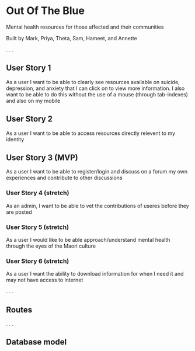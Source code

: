 # Out Of The Blue
Mental health resources for those affected and their communities

Built by Mark, Priya, Theta, Sam, Hameet, and Annette

.
.
.

## User Story 1
As a user I want to be able to clearly see resources available on suicide, depression, and anxiety that I can click on to view more information. I also want to be able to do this without the use of a mouse (through tab-indexes) and also on my mobile



## User Story 2
As a user I want to be able to access resources directly relevent to my identity



## User Story 3 (MVP)
As a user I want to be able to register/login and discuss on a forum my own experiences and contribute to other discussions



### User Story 4 (stretch)
As an admin, I want to be able to vet the contributions of useres before they are posted



### User Story 5 (stretch)
As a user I would like to be able approach/understand mental health through the eyes of the Maori culture




### User Story 6 (stretch)
As a user I want the ability to download information for when I need it and may not have access to internet

.
.
.

## Routes

.
.
.

## Database model

